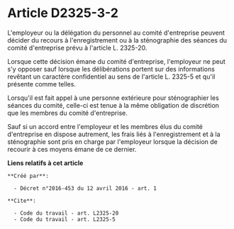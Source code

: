 # Article D2325-3-2

L'employeur ou la délégation du personnel au comité d'entreprise peuvent décider du recours à l'enregistrement ou à la
sténographie des séances du comité d'entreprise prévu à l'article L. 2325-20. 

Lorsque cette décision émane du comité d'entreprise, l'employeur ne peut s'y opposer sauf lorsque les délibérations portent
sur des informations revêtant un caractère confidentiel au sens de l'article L. 2325-5 et qu'il présente comme telles. 

Lorsqu'il est fait appel à une personne extérieure pour sténographier les séances du comité, celle-ci est tenue à la même
obligation de discrétion que les membres du comité d'entreprise. 

Sauf si un accord entre l'employeur et les membres élus du comité d'entreprise en dispose autrement, les frais liés à
l'enregistrement et à la sténographie sont pris en charge par l'employeur lorsque la décision de recourir à ces moyens émane
de ce dernier.

**Liens relatifs à cet article**

	**Créé par**:

	  - Décret n°2016-453 du 12 avril 2016 - art. 1

	**Cite**:

	  - Code du travail - art. L2325-20
	  - Code du travail - art. L2325-5
